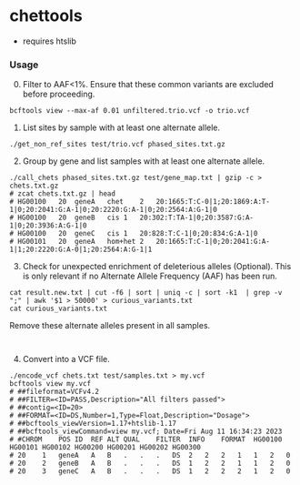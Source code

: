 # chettools

* requires htslib

### Usage

0. Filter to AAF<1%. Ensure that these common variants are excluded before proceeding.
```
bcftools view --max-af 0.01 unfiltered.trio.vcf -o trio.vcf
```


1. List sites by sample with at least one alternate allele.
```
./get_non_ref_sites test/trio.vcf phased_sites.txt.gz
```

2. Group by gene and list samples with at least one alternate allele. 
```
./call_chets phased_sites.txt.gz test/gene_map.txt | gzip -c > chets.txt.gz
# zcat chets.txt.gz | head
# HG00100	20	geneA	chet	2	20:1665:T:C-0|1;20:1869:A:T-1|0;20:2041:G:A-1|0;20:2220:G:A-1|0;20:2564:A:G-1|0
# HG00100	20	geneB	cis	1	20:302:T:TA-1|0;20:3587:G:A-1|0;20:3936:A:G-1|0
# HG00100	20	geneC	cis	1	20:828:T:C-1|0;20:834:G:A-1|0
# HG00101	20	geneA	hom+het	2	20:1665:T:C-1|0;20:2041:G:A-1|1;20:2220:G:A-0|1;20:2564:A:G-1|1
```

3. Check for unexpected enrichment of deleterious alleles (Optional). This is only relevant if no Alternate Allele Frequency (AAF) has been run.
```
cat result.new.txt | cut -f6 | sort | uniq -c | sort -k1  | grep -v ";" | awk '$1 > 50000' > curious_variants.txt
cat curious_variants.txt
```
Remove these alternate alleles present in all samples.
```


```






4. Convert into a VCF file.
```
./encode_vcf chets.txt test/samples.txt > my.vcf
bcftools view my.vcf
# ##fileformat=VCFv4.2
# ##FILTER=<ID=PASS,Description="All filters passed">
# ##contig=<ID=20>
# ##FORMAT=<ID=DS,Number=1,Type=Float,Description="Dosage">
# ##bcftools_viewVersion=1.17+htslib-1.17
# ##bcftools_viewCommand=view my.vcf; Date=Fri Aug 11 16:34:23 2023
# #CHROM	POS	ID	REF	ALT	QUAL	FILTER	INFO	FORMAT	HG00100	HG00101	HG00102	HG00200	HG00201	HG00202	HG00300
# 20	1	geneA	A	B	.	.	.	DS	2	2	2	1	1	2	0
# 20	2	geneB	A	B	.	.	.	DS	1	2	2	1	1	2	0
# 20	3	geneC	A	B	.	.	.	DS	1	2	2	2	1	2	0

```

